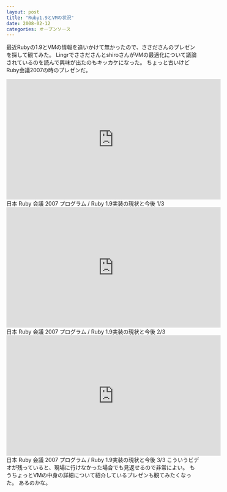 ```yaml
---
layout: post
title: "Ruby1.9とVMの状況"
date: 2008-02-12
categories: オープンソース
---
```

最近Rubyの1.9とVMの情報を追いかけて無かったので、ささださんのプレゼンを探して観てみた。
LingrでささださんとshiroさんがVMの最適化について議論されているのを読んで興味が出たのもキッカケになった。
ちょっと古いけどRuby会議2007の時のプレゼンだ。
<iframe width="560" height="315" src="https://www.youtube.com/embed/bFt6mmtmV70" frameborder="0" allowfullscreen></iframe>日本 Ruby 会議 2007 プログラム / Ruby 1.9実装の現状と今後 1/3
<iframe width="560" height="315" src="https://www.youtube.com/embed/ebOH1VJmISI" frameborder="0" allowfullscreen></iframe>日本 Ruby 会議 2007 プログラム / Ruby 1.9実装の現状と今後 2/3
<iframe width="560" height="315" src="https://www.youtube.com/embed/vmdevyslje8" frameborder="0" allowfullscreen></iframe>日本 Ruby 会議 2007 プログラム / Ruby 1.9実装の現状と今後 3/3
こういうビデオが残っていると、現場に行けなかった場合でも見返せるので非常によい。
もうちょっとVMの中身の詳細について紹介しているプレゼンも観てみたくなった。
あるのかな。
